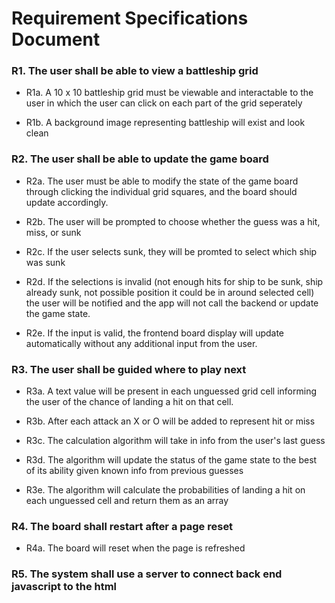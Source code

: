 # Requirement Specifications Document

### R1. The user shall be able to view a battleship grid

* R1a. A 10 x 10 battleship grid must be viewable and interactable to the user in which the user
can click on each part of the grid seperately

* R1b. A background image representing battleship will exist and
look clean

### R2. The user shall be able to update the game board

* R2a. The user must be able to modify the state of the game board through clicking the individual grid
squares, and the board should update accordingly.

* R2b. The user will be prompted to choose whether the guess was a hit, miss, or sunk

* R2c. If the user selects sunk, they will be promted to select which ship was sunk

* R2d. If the selections is invalid (not enough hits for ship to be sunk, ship already sunk, not possible position it could be in around selected cell) the user will be notified and the app will not call the backend or update the game state.

* R2e. If the input is valid, the frontend board display will update automatically without any additional input from the user.

### R3. The user shall be guided where to play next

* R3a. A text value will be present in each unguessed grid cell informing the user of the chance of landing a hit on that cell.

* R3b. After each attack an X or O will be added to represent hit or miss

* R3c. The calculation algorithm will take in info from the user's last guess
      
* R3d. The algorithm will update the status of the game state to the best of its ability given known info from previous guesses

* R3e. The algorithm will calculate the probabilities of landing a hit on each unguessed cell and return them as an array

### R4. The board shall restart after a page reset

* R4a. The board will reset when the page is refreshed

### R5. The system shall use a server to connect back end javascript to the html
